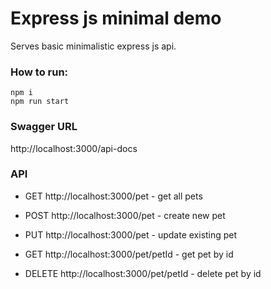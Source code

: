 # Express js minimal demo

Serves basic minimalistic express js api.

### How to run:

```
npm i
npm run start
```

### Swagger URL

http://localhost:3000/api-docs

### API

* GET http://localhost:3000/pet - get all pets
* POST http://localhost:3000/pet  - create new pet
* PUT http://localhost:3000/pet - update existing pet

* GET http://localhost:3000/pet/petId - get pet by id
* DELETE http://localhost:3000/pet/petId - delete pet by id